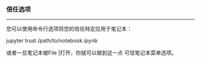 ### 信任选项
****
您可以使用命令行选项将您的信任特定应用于笔记本：

jupyter trust /path/to/notebook.ipynb

或者一旦笔记本被File |打开，你就可以做到这一点 可信笔记本菜单选项。